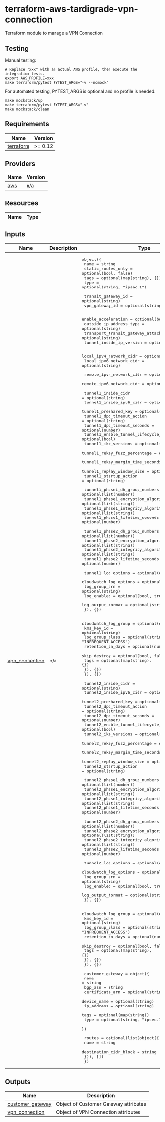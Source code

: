 # terraform-aws-tardigrade-vpn-connection

Terraform module to manage a VPN Connection

## Testing

Manual testing:

```
# Replace "xxx" with an actual AWS profile, then execute the integration tests.
export AWS_PROFILE=xxx 
make terraform/pytest PYTEST_ARGS="-v --nomock"
```

For automated testing, PYTEST_ARGS is optional and no profile is needed:

```
make mockstack/up
make terraform/pytest PYTEST_ARGS="-v"
make mockstack/clean
```

<!-- BEGIN TFDOCS -->
## Requirements

| Name | Version |
|------|---------|
| <a name="requirement_terraform"></a> [terraform](#requirement\_terraform) | >= 0.12 |

## Providers

| Name | Version |
|------|---------|
| <a name="provider_aws"></a> [aws](#provider\_aws) | n/a |

## Resources

| Name | Type |
|------|------|

## Inputs

| Name | Description | Type | Default | Required |
|------|-------------|------|---------|:--------:|
| <a name="input_vpn_connection"></a> [vpn\_connection](#input\_vpn\_connection) | n/a | <pre>object({<br>    name               = string<br>    static_routes_only = optional(bool, false)<br>    tags               = optional(map(string), {})<br>    type               = optional(string, "ipsec.1")<br><br>    transit_gateway_id = optional(string)<br>    vpn_gateway_id     = optional(string)<br><br>    enable_acceleration                     = optional(bool)<br>    outside_ip_address_type                 = optional(string)<br>    transport_transit_gateway_attachment_id = optional(string)<br>    tunnel_inside_ip_version                = optional(string)<br><br>    local_ipv4_network_cidr = optional(string)<br>    local_ipv6_network_cidr = optional(string)<br><br>    remote_ipv4_network_cidr = optional(string)<br>    remote_ipv6_network_cidr = optional(string)<br><br>    tunnel1_inside_cidr                     = optional(string)<br>    tunnel1_inside_ipv6_cidr                = optional(string)<br>    tunnel1_preshared_key                   = optional(string)<br>    tunnel1_dpd_timeout_action              = optional(string)<br>    tunnel1_dpd_timeout_seconds             = optional(number)<br>    tunnel1_enable_tunnel_lifecycle_control = optional(bool)<br>    tunnel1_ike_versions                    = optional(list(string))<br>    tunnel1_rekey_fuzz_percentage           = optional(number)<br>    tunnel1_rekey_margin_time_seconds       = optional(number)<br>    tunnel1_replay_window_size              = optional(number)<br>    tunnel1_startup_action                  = optional(string)<br><br>    tunnel1_phase1_dh_group_numbers      = optional(list(number))<br>    tunnel1_phase1_encryption_algorithms = optional(list(string))<br>    tunnel1_phase1_integrity_algorithms  = optional(list(string))<br>    tunnel1_phase1_lifetime_seconds      = optional(number)<br><br>    tunnel1_phase2_dh_group_numbers      = optional(list(number))<br>    tunnel1_phase2_encryption_algorithms = optional(list(string))<br>    tunnel1_phase2_integrity_algorithms  = optional(list(string))<br>    tunnel1_phase2_lifetime_seconds      = optional(number)<br><br>    tunnel1_log_options = optional(object({<br>      cloudwatch_log_options = optional(object({<br>        log_group_arn     = optional(string)<br>        log_enabled       = optional(bool, true)<br>        log_output_format = optional(string, "json")<br>      }), {})<br><br>      cloudwatch_log_group = optional(object({<br>        kms_key_id        = optional(string)<br>        log_group_class   = optional(string, "INFREQUENT_ACCESS")<br>        retention_in_days = optional(number, 30)<br>        skip_destroy      = optional(bool, false)<br>        tags              = optional(map(string), {})<br>      }), {})<br>    }), {})<br><br>    tunnel2_inside_cidr                     = optional(string)<br>    tunnel2_inside_ipv6_cidr                = optional(string)<br>    tunnel2_preshared_key                   = optional(string)<br>    tunnel2_dpd_timeout_action              = optional(string)<br>    tunnel2_dpd_timeout_seconds             = optional(number)<br>    tunnel2_enable_tunnel_lifecycle_control = optional(bool)<br>    tunnel2_ike_versions                    = optional(list(string))<br>    tunnel2_rekey_fuzz_percentage           = optional(number)<br>    tunnel2_rekey_margin_time_seconds       = optional(number)<br>    tunnel2_replay_window_size              = optional(number)<br>    tunnel2_startup_action                  = optional(string)<br><br>    tunnel2_phase1_dh_group_numbers      = optional(list(number))<br>    tunnel2_phase1_encryption_algorithms = optional(list(string))<br>    tunnel2_phase1_integrity_algorithms  = optional(list(string))<br>    tunnel2_phase1_lifetime_seconds      = optional(number)<br><br>    tunnel2_phase2_dh_group_numbers      = optional(list(number))<br>    tunnel2_phase2_encryption_algorithms = optional(list(string))<br>    tunnel2_phase2_integrity_algorithms  = optional(list(string))<br>    tunnel2_phase2_lifetime_seconds      = optional(number)<br><br>    tunnel2_log_options = optional(object({<br>      cloudwatch_log_options = optional(object({<br>        log_group_arn     = optional(string)<br>        log_enabled       = optional(bool, true)<br>        log_output_format = optional(string, "json")<br>      }), {})<br><br>      cloudwatch_log_group = optional(object({<br>        kms_key_id        = optional(string)<br>        log_group_class   = optional(string, "INFREQUENT_ACCESS")<br>        retention_in_days = optional(number, 30)<br>        skip_destroy      = optional(bool, false)<br>        tags              = optional(map(string), {})<br>      }), {})<br>    }), {})<br><br>    customer_gateway = object({<br>      name            = string<br>      bgp_asn         = string<br>      certificate_arn = optional(string)<br>      device_name     = optional(string)<br>      ip_address      = optional(string)<br>      tags            = optional(map(string))<br>      type            = optional(string, "ipsec.1")<br>    })<br><br>    routes = optional(list(object({<br>      name                   = string<br>      destination_cidr_block = string<br>    })), [])<br>  })</pre> | n/a | yes |

## Outputs

| Name | Description |
|------|-------------|
| <a name="output_customer_gateway"></a> [customer\_gateway](#output\_customer\_gateway) | Object of Customer Gateway attributes |
| <a name="output_vpn_connection"></a> [vpn\_connection](#output\_vpn\_connection) | Object of VPN Connection attributes |

<!-- END TFDOCS -->
